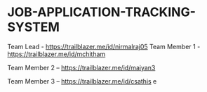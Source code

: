 # JOB-APPLICATION-TRACKING-SYSTEM
Team Lead - https://trailblazer.me/id/nirmalraj05
Team Member 1 - https://trailblazer.me/id/mchitham


Team Member 2 – 
https://trailblazer.me/id/maiyan3

Team Member 3 –
https://trailblazer.me/id/csathis 
e

